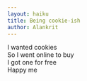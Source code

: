 ```yaml
---
layout: haiku
title: Being cookie-ish
author: Alankrit
---
```


I wanted cookies<br>
So I went online to buy<br>
I got one for free<br>
Happy me<br>